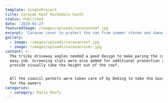 ```yaml
---
template: SingleProject
title: Caravan Roof Rochedale South
status: Published
date: '2019-01-27'
featuredImage: /images/uploads/caravanroof.jpg
excerpt: 'Caravan cover to protect the van from summer storms and damaging UV '
gallery:
  - image: /images/uploads/caravanroof.jpg
  - image: /images/uploads/caravancover.jpg
content: >-
  The tricky driveway angles needed a good design to make paring the caravan an
  easy job. Screening slats were also added for additional protection and to
  provide visually take the height out of the roof.


  All the council permits were taken care of by Deking to take tha hassles out
  for the owners
categories:
  - category: Patio Roofs
---
```



